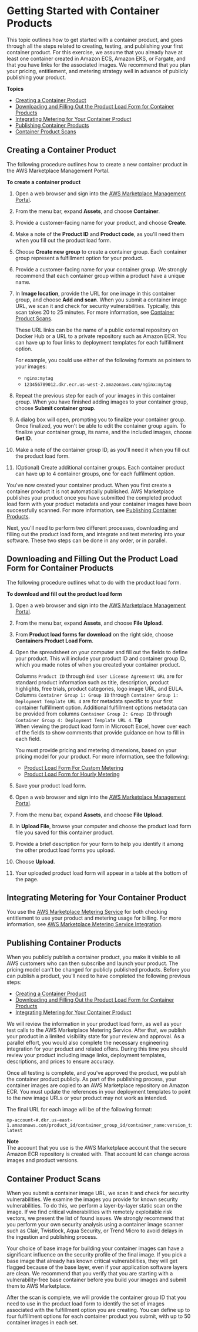 # Getting Started with Container Products<a name="container-product-getting-started"></a>

This topic outlines how to get started with a container product, and goes through all the steps related to creating, testing, and publishing your first container product\. For this exercise, we assume that you already have at least one container created in Amazon ECS, Amazon EKS, or Fargate, and that you have links for the associated images\. We recommend that you plan your pricing, entitlement, and metering strategy well in advance of publicly publishing your product\.

**Topics**
+ [Creating a Container Product](#create-container-product)
+ [Downloading and Filling Out the Product Load Form for Container Products](#container-product-load-form)
+ [Integrating Metering for Your Container Product](#getting-started-integrate-metering)
+ [Publishing Container Products](#container-product-publishing)
+ [Container Product Scans](#container-security)

## Creating a Container Product<a name="create-container-product"></a>

The following procedure outlines how to create a new container product in the AWS Marketplace Management Portal\.

**To create a container product**

1. Open a web browser and sign into the [AWS Marketplace Management Portal](http://aws.amazon.com/marketplace/management/)\.

1. From the menu bar, expand **Assets**, and choose **Container**\.

1. Provide a customer\-facing name for your product, and choose **Create**\.

1. Make a note of the **Product ID** and **Product code**, as you'll need them when you fill out the product load form\.

1. Choose **Create new group** to create a container group\. Each container group represent a fulfillment option for your product\.

1. Provide a customer\-facing name for your container group\. We strongly recommend that each container group within a product have a unique name\.

1. In **Image location**, provide the URL for one image in this container group, and choose **Add and scan**\. When you submit a container image URL, we scan it and check for security vulnerabilities\. Typically, this scan takes 20 to 25 minutes\. For more information, see [Container Product Scans](#container-security)\.

   These URL links can be the name of a public external repository on Docker Hub or a URL to a private repository such as Amazon ECR\. You can have up to four links to deployment templates for each fulfillment option\.

   For example, you could use either of the following formats as pointers to your images: 
   +  `nginx:mytag` 
   +  `123456789012.dkr.ecr.us-west-2.amazonaws.com/nginx:mytag` 

1. Repeat the previous step for each of your images in this container group\. When you have finished adding images to your container group, choose **Submit container group**\.

1. A dialog box will open, prompting you to finalize your container group\. Once finalized, you won't be able to edit the container group again\. To finalize your container group, its name, and the included images, choose **Get ID**\.

1. Make a note of the container group ID, as you'll need it when you fill out the product load form\.

1. \(Optional\) Create additional container groups\. Each container product can have up to 4 container groups, one for each fulfilment option\.

You've now created your container product\. When you first create a container product it is not automatically published\. AWS Marketplace publishes your product once you have submitted the completed product load form with your product metadata and your container images have been successfully scanned\. For more information, see [Publishing Container Products](#container-product-publishing)\.

Next, you'll need to perform two different processes, downloading and filling out the product load form, and integrate and test metering into your software\. These two steps can be done in any order, or in parallel\.

## Downloading and Filling Out the Product Load Form for Container Products<a name="container-product-load-form"></a>

The following procedure outlines what to do with the product load form\.

**To download and fill out the product load form**

1. Open a web browser and sign into the [AWS Marketplace Management Portal](http://aws.amazon.com/marketplace/management/)\.

1. From the menu bar, expand **Assets**, and choose **File Upload**\.

1. From **Product load forms for download** on the right side, choose **Containers Product Load Form**\.

1. Open the spreadsheet on your computer and fill out the fields to define your product\. This will include your product ID and container group ID, which you made notes of when you created your container product\.

   Columns `Product ID` through `End User License Agreement URL` are for standard product information such as title, description, product highlights, free trials, product categories, logo image URL, and EULA\. Columns `Container Group 1: Group ID` through `Container Group 1: Deployment Template URL 4` are for metadata specific to your first container fulfillment option\. Additional fulfillment options metadata can be provided from columns `Container Group 2: Group ID` through `Container Group 4: Deployment Template URL 4`\.
**Tip**  
When viewing the product load form in Microsoft Excel, hover over each of the fields to show comments that provide guidance on how to fill in each field\. 

   You must provide pricing and metering dimensions, based on your pricing model for your product\. For more information, see the following:
   + [Product Load Form For Custom Metering](container-metering-meterusage.md#custom-metering-product-load-form)
   + [Product Load Form for Hourly Metering](container-metering-registerusage.md#hourly-metering-product-load-form)

1. Save your product load form\.

1. Open a web browser and sign into the [AWS Marketplace Management Portal](http://aws.amazon.com/marketplace/management/)\.

1. From the menu bar, expand **Assets**, and choose **File Upload**\.

1. In **Upload File**, browse your computer and choose the product load form file you saved for this container product\.

1. Provide a brief description for your form to help you identify it among the other product load forms you upload\.

1. Choose **Upload**\.

1. Your uploaded product load form will appear in a table at the bottom of the page\.

## Integrating Metering for Your Container Product<a name="getting-started-integrate-metering"></a>

You use the [AWS Marketplace Metering Service](https://docs.aws.amazon.com/marketplacemetering/latest/APIReference/Welcome.html) for both checking entitlement to use your product and metering usage for billing\. For more information, see [AWS Marketplace Metering Service Integration](entitlement-and-metering-for-paid-products.md)\.

## Publishing Container Products<a name="container-product-publishing"></a>

When you publicly publish a container product, you make it visible to all AWS customers who can then subscribe and launch your product\. The pricing model can't be changed for publicly published products\. Before you can publish a product, you'll need to have completed the following previous steps:
+ [Creating a Container Product](#create-container-product)
+ [Downloading and Filling Out the Product Load Form for Container Products](#container-product-load-form)
+ [Integrating Metering for Your Container Product](#getting-started-integrate-metering)

We will review the information in your product load form, as well as your test calls to the AWS Marketplace Metering Service\. After that, we publish your product in a limited visibility state for your review and approval\. As a parallel effort, you would also complete the necessary engineering integration for your product and related offers\. During this time you should review your product including image links, deployment templates, descriptions, and prices to ensure accuracy\.

Once all testing is complete, and you've approved the product, we publish the container product publicly\. As part of the publishing process, your container images are copied to an AWS Marketplace repository on Amazon ECR\. You must update the references in your deployment templates to point to the new image URLs or your product may not work as intended\.

 The final URL for each image will be of the following format: 

```
mp-account-#.dkr.us-east-1.amazonaws.com/product_id/container_group_id/container_name:version_title-latest
```

**Note**  
The account that you use is the AWS Marketplace account that the secure Amazon ECR repository is created with\. That account Id can change across images and product versions\.

## Container Product Scans<a name="container-security"></a>

When you submit a container image URL, we scan it and check for security vulnerabilities\. We examine the images you provide for known security vulnerabilities\. To do this, we perform a layer\-by\-layer static scan on the image\. If we find critical vulnerabilities with remotely exploitable risk vectors, we present the list of found issues\. We strongly recommend that you perform your own security analysis using a container image scanner such as Clair, Twistlock, Aqua Security, or Trend Micro to avoid delays in the ingestion and publishing process\. 

Your choice of base image for building your container images can have a significant influence on the security profile of the final image\. If you pick a base image that already has known critical vulnerabilities, they will get flagged because of the base layer, even if your application software layers are clean\. We recommend that you verify that you are starting with a vulnerability\-free base container before you build your images and submit them to AWS Marketplace\. 

After the scan is complete, we will provide the container group ID that you need to use in the product load form to identify the set of images associated with the fulfillment option you are creating\. You can define up to four fulfillment options for each container product you submit, with up to 50 container images in each set\. 